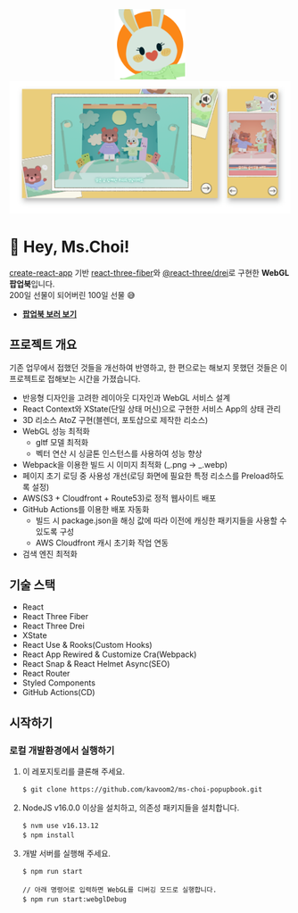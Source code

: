 <div align="center">
    <img src="logo.png" width="25%"/>
</div>
<div align="center">
    <img src="preview.png" />
</div>

# :wave: Hey, Ms.Choi!

[create-react-app](https://create-react-app.dev/) 기반 [react-three-fiber](https://github.com/pmndrs/react-three-fiber)와 [@react-three/drei](https://github.com/pmndrs/drei)로 구현한 **WebGL 팝업북**입니다.<br/>
200일 선물이 되어버린 100일 선물 :sweat_smile:

- **[팝업북 보러 보기](https://hey-ms-choi.com)**

## 프로젝트 개요

기존 업무에서 접했던 것들을 개선하여 반영하고,
한 편으로는 해보지 못했던 것들은 이 프로젝트로 접해보는 시간을 가졌습니다.

- 반응형 디자인을 고려한 레이아웃 디자인과 WebGL 서비스 설계
- React Context와 XState(단일 상태 머신)으로 구현한 서비스 App의 상태 관리
- 3D 리소스 AtoZ 구현(블렌더, 포토샵으로 제작한 리소스)
- WebGL 성능 최적화
  - gltf 모델 최적화
  - 벡터 연산 시 싱글톤 인스턴스를 사용하여 성능 향상
- Webpack을 이용한 빌드 시 이미지 최적화 (_.png -> _.webp)
- 페이지 초기 로딩 중 사용성 개선(로딩 화면에 필요한 특정 리소스를 Preload하도록 설정)
- AWS(S3 + Cloudfront + Route53)로 정적 웹사이트 배포
- GitHub Actions를 이용한 배포 자동화
  - 빌드 시 package.json을 해싱 값에 따라 이전에 캐싱한 패키지들을 사용할 수 있도록 구성
  - AWS Cloudfront 캐시 초기화 작업 연동
- 검색 엔진 최적화

## 기술 스택

- React
- React Three Fiber
- React Three Drei
- XState
- React Use & Rooks(Custom Hooks)
- React App Rewired & Customize Cra(Webpack)
- React Snap & React Helmet Async(SEO)
- React Router
- Styled Components
- GitHub Actions(CD)

## 시작하기

### 로컬 개발환경에서 실행하기

1. 이 레포지토리를 클론해 주세요.

   ```bash
   $ git clone https://github.com/kavoom2/ms-choi-popupbook.git
   ```

2. NodeJS v16.0.0 이상을 설치하고, 의존성 패키지들을 설치합니다.

   ```bash
   $ nvm use v16.13.12
   $ npm install
   ```

3. 개발 서버를 실행해 주세요.

   ```bash
   $ npm run start

   // 아래 명령어로 입력하면 WebGL를 디버깅 모드로 실행합니다.
   $ npm run start:webglDebug
   ```
